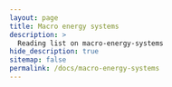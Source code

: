 ```yaml
---
layout: page
title: Macro energy systems
description: >
  Reading list on macro-energy-systems
hide_description: true
sitemap: false
permalink: /docs/macro-energy-systems
---
```


